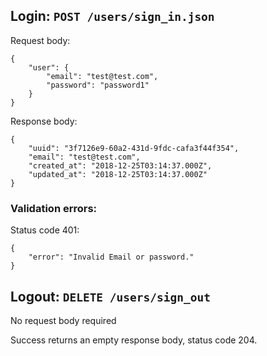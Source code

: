 ## Login: `POST /users/sign_in.json`

Request body:

```
{
	"user": {
		"email": "test@test.com",
		"password": "password1"
	}
}
```

Response body:

```
{
    "uuid": "3f7126e9-60a2-431d-9fdc-cafa3f44f354",
    "email": "test@test.com",
    "created_at": "2018-12-25T03:14:37.000Z",
    "updated_at": "2018-12-25T03:14:37.000Z"
}
```

### Validation errors:

Status code 401:

```
{
    "error": "Invalid Email or password."
}
```

## Logout: `DELETE /users/sign_out`

No request body required

Success returns an empty response body, status code 204.
